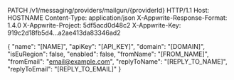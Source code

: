 PATCH /v1/messaging/providers/mailgun/{providerId} HTTP/1.1
Host: HOSTNAME
Content-Type: application/json
X-Appwrite-Response-Format: 1.4.0
X-Appwrite-Project: 5df5acd0d48c2
X-Appwrite-Key: 919c2d18fb5d4...a2ae413da83346ad2

{
  "name": "[NAME]",
  "apiKey": "[API_KEY]",
  "domain": "[DOMAIN]",
  "isEuRegion": false,
  "enabled": false,
  "fromName": "[FROM_NAME]",
  "fromEmail": "email@example.com",
  "replyToName": "[REPLY_TO_NAME]",
  "replyToEmail": "[REPLY_TO_EMAIL]"
}
